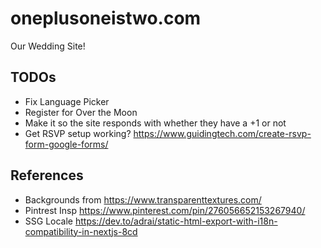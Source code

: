 # oneplusoneistwo.com
Our Wedding Site!

## TODOs
- Fix Language Picker
- Register for Over the Moon
- Make it so the site responds with whether they have a +1 or not
- Get RSVP setup working? https://www.guidingtech.com/create-rsvp-form-google-forms/

## References
- Backgrounds from https://www.transparenttextures.com/
- Pintrest Insp https://www.pinterest.com/pin/276056652153267940/
- SSG Locale https://dev.to/adrai/static-html-export-with-i18n-compatibility-in-nextjs-8cd
